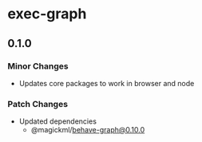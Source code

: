 # exec-graph

## 0.1.0

### Minor Changes

- Updates core packages to work in browser and node

### Patch Changes

- Updated dependencies
  - @magickml/behave-graph@0.10.0
